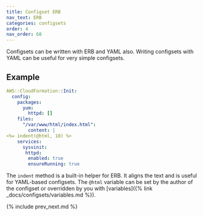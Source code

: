 ```yaml
---
title: Configset ERB
nav_text: ERB
categories: configsets
order: 4
nav_order: 68
---
```


Configsets can be written with ERB and YAML also.  Writing configsets with YAML can be useful for very simple configsets.

## Example

```yaml
AWS::CloudFormation::Init:
  config:
    packages:
      yum:
        httpd: []
    files:
      "/var/www/html/index.html":
        content: |
<%= indent(@html, 10) %>
    services:
      sysvinit:
       httpd:
        enabled: true
        ensureRunning: true
```

The `indent` method is a built-in helper for ERB. It aligns the text and is useful for YAML-based configsets.  The `@html` variable can be set by the author of the configset or overridden by you with [variables]({% link _docs/configsets/variables.md %}).

{% include prev_next.md %}
